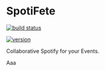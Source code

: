 # SpotiFete

[![build status](https://img.shields.io/github/workflow/status/partyoffice/spotifete/Build/develop?label=build%20status&style=flat-square)](https://github.com/partyoffice/spotifete/actions/workflows/build.yml)

[![version](https://img.shields.io/docker/v/nikos410/spotifete?color=blue&label=version&sort=semver&style=flat-square)](https://hub.docker.com/r/nikos410/spotifete/tags)

Collaborative Spotify for your Events.

Aaa
